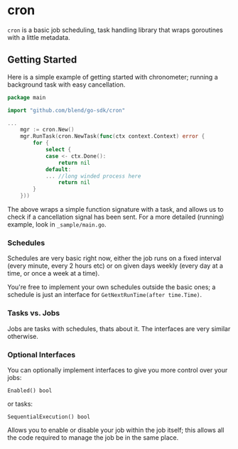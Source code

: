 cron
====

`cron` is a basic job scheduling, task handling library that wraps goroutines with a little metadata.

## Getting Started

Here is a simple example of getting started with chronometer; running a background task with easy cancellation.

```go
package main

import "github.com/blend/go-sdk/cron"

...
	mgr := cron.New()
	mgr.RunTask(cron.NewTask(func(ctx context.Context) error {
		for {
			select {
			case <- ctx.Done():
				return nil
			default:
			... //long winded process here
				return nil
		}
	}))
```

The above wraps a simple function signature with a task, and allows us to check if a cancellation signal has been sent. 
For a more detailed (running) example, look in `_sample/main.go`.

### Schedules

Schedules are very basic right now, either the job runs on a fixed interval (every minute, every 2 hours etc) or on given days weekly (every day at a time, or once a week at a time).

You're free to implement your own schedules outside the basic ones; a schedule is just an interface for `GetNextRunTime(after time.Time)`.

### Tasks vs. Jobs

Jobs are tasks with schedules, thats about it. The interfaces are very similar otherwise. 

### Optional Interfaces

You can optionally implement interfaces to give you more control over your jobs:

```golang
Enabled() bool
```

or tasks:

```golang
SequentialExecution() bool
```

Allows you to enable or disable your job within the job itself; this allows all the code required to manage the job be in the same place.
